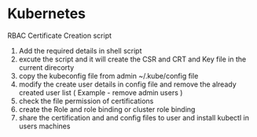 # Kubernetes
RBAC Certificate Creation script

1. Add the required details in shell script
2. excute the script and it will create the CSR and CRT and Key file in the current direcorty
3. copy the kubeconfig file from admin ~/.kube/config file
4. modify the create user details in config file and remove the already created user list ( Example - remove admin users )
5. check the file permission of certifications
6. create the Role and role binding or cluster role binding
7. share the certification and and config files to user and install kubectl in users machines 
